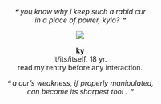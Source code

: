 <p align="center">
<i>❝ you know why i keep such a rabid cur<br>
in a place of power, kylo? ❞</i><br>
</p>

<p align="center">
      <img src="https://64.media.tumblr.com/7a706f2dfeb960a767d65d69c8d95539/tumblr_o0v2e3ECcC1sn5lv4o1_1280.png"/>
</p>

<p align="center">
<strong>ky</strong><br>
it/its/itself. 18 yr.<br>
read my rentry before any interaction.<br>
</p> 

<p align="center">
<i>❝ a cur’s weakness, if properly manipulated,<br>
can become its sharpest tool . ❞</i>
</p>
